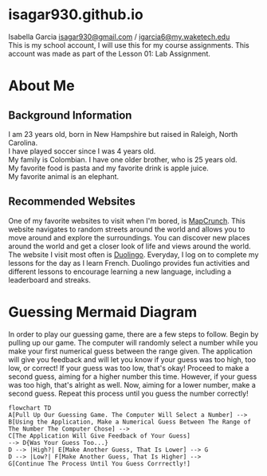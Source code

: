 # isagar930.github.io
Isabella Garcia
isagar930@gmail.com / igarcia6@my.waketech.edu  
This is my school account, I will use this for my course assignments.
This account was made as part of the Lesson 01: Lab Assignment.

# About Me
## Background Information
I am 23 years old, born in New Hampshire but raised in Raleigh, North Carolina.  
I have played soccer since I was 4 years old.  
My family is Colombian. I have one older brother, who is 25 years old.  
My favorite food is pasta and my favorite drink is apple juice.  
My favorite animal is an elephant.  

## Recommended Websites
One of my favorite websites to visit when I'm bored, is [MapCrunch](https://www.mapcrunch.com/). This website navigates to random streets around the world and allows you to move around and explore the surroundings. You can discover new places around the world and get a closer look of life and views around the world.  
The website I visit most often is [Duolingo](https://www.duolingo.com/). Everyday, I log on to complete my lessons for the day as I learn French. Duolingo provides fun activities and different lessons to encourage learning a new language, including a leaderboard and streaks.

# Guessing Mermaid Diagram
In order to play our guessing game, there are a few steps to follow. Begin by pulling up our game. The computer will randomly select a number while you make your first numerical guess between the range given. The application will give you feedback and will let you know if your guess was too high, too low, or correct! If your guess was too low, that's okay! Proceed to make a second guess, aiming for a higher number this time. However, if your guess was too high, that's alright as well. Now, aiming for a lower number, make a second guess. Repeat this process until you guess the number correctly!
```mermaid
flowchart TD
A[Pull Up Our Guessing Game. The Computer Will Select a Number] --> B[Using the Application, Make a Numerical Guess Between The Range of The Number The Computer Chose] -->
C[The Application Will Give Feedback of Your Guess]
--> D{Was Your Guess Too...}
D --> |High?| E[Make Another Guess, That Is Lower] --> G
D --> |Low?| F[Make Another Guess, That Is Higher] -->
G[Continue The Process Until You Guess Corrrectly!]
```

